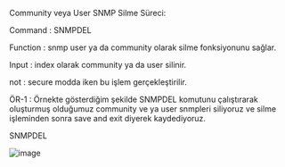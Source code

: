 Community veya User SNMP Silme Süreci:

Command : SNMPDEL

Function : snmp user ya da community olarak silme fonksiyonunu sağlar.

Input : index olarak community ya da user silinir.

not : secure modda iken bu işlem gerçekleştirilir.

ÖR-1 : Örnekte gösterdiğim şekilde SNMPDEL komutunu çalıştırarak oluşturmuş olduğumuz community ve ya user snmpleri siliyoruz ve silme işleminden sonra save and exit diyerek kaydediyoruz.


SNMPDEL

![image](https://user-images.githubusercontent.com/77227227/196418239-489439e1-7451-4121-b5f8-92a20e652e53.png)

